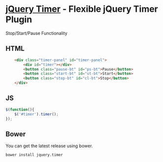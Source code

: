 [jQuery Timer](https://github.com/andreymatin/jquery.timer) - Flexible jQuery Timer Plugin
==================================================

Stop/Start/Pause Functionality


HTML
---------------

```html
	<div class="timer-panel" id="timer-panel">
		<div id="timer"></div>
		<button class="pause-bt" id="ps-bt">Pause</button>
		<button class="start-bt" id="st-bt">Start</button>
		<button class="stop-bt" id="cl-bt">Stop</button>
	</div>
```

JS
--------------

```javascript
$(function(){
	$('#timer').timer();
});
```


Bower
-----

You can get the latest release using bower.

```ssh
bower install jquery.timer
```